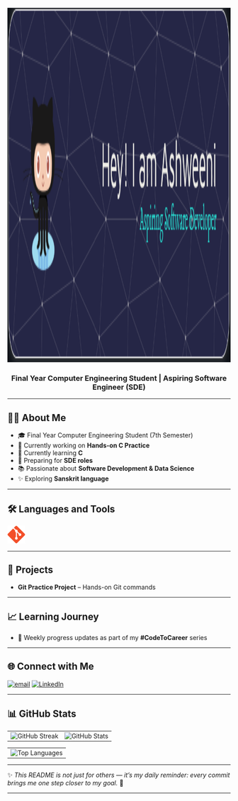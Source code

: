 <p align="center"> <img src="https://github.com/ashweeni-b/ashweeni-b/blob/main/header.png" alt="Profile Header" width="800" height="800"/> </a> </p>

<h3 align="center">Final Year Computer Engineering Student | Aspiring Software Engineer (SDE) 

---

## 👨‍💻 About Me  
- 🎓 Final Year Computer Engineering Student (7th Semester)  
- 🔭 Currently working on **Hands-on C Practice**  
- 🌱 Currently learning **C**  
- 🎯 Preparing for **SDE roles**  
- 📚 Passionate about **Software Development & Data Science**  
- ✨ Exploring **Sanskrit language**

---

## 🛠️ Languages and Tools  
<p align="left">
  <img src="https://raw.githubusercontent.com/devicons/devicon/master/icons/git/git-original.svg" alt="git" width="40" height="40"/>
  <!-- <img src="https://raw.githubusercontent.com/devicons/devicon/master/icons/c/c-original.svg" alt="c" width="40" height="40"/>
  <img src="https://raw.githubusercontent.com/devicons/devicon/master/icons/cplusplus/cplusplus-original.svg" alt="cplusplus" width="40" height="40"/>
  <img src="https://raw.githubusercontent.com/devicons/devicon/master/icons/python/python-original.svg" alt="python" width="40" height="40"/>
  <img src="https://raw.githubusercontent.com/devicons/devicon/master/icons/dart/dart-original.svg" alt="dart" width="40" height="40"/>
  <img src="https://raw.githubusercontent.com/devicons/devicon/master/icons/flutter/flutter-original.svg" alt="flutter" width="40" height="40"/>
  <img src="https://raw.githubusercontent.com/devicons/devicon/master/icons/firebase/firebase-plain.svg" alt="firebase" width="40" height="40"/>
  <img src="https://raw.githubusercontent.com/devicons/devicon/master/icons/linux/linux-original.svg" alt="linux" width="40" height="40"/>
  <img src="https://raw.githubusercontent.com/devicons/devicon/master/icons/mysql/mysql-original.svg" alt="mysql" width="40" height="40"/>
</p> -->

---

## 📌 Projects  
- **Git Practice Project** – Hands-on Git commands  
<!-- - 🧩 **C & C++ Playground** – Core programming practice  
- 🌱 *(More projects coming soon...)*  -->

--- 

## 📈 Learning Journey  
- 🔗 Weekly progress updates as part of my **#CodeToCareer** series  
<!-- - 📚 Balancing coding, DSA, and core CS subjects to strengthen fundamentals  
- 🚀 Working consistently towards my goal of becoming a **Top 1% Engineer**  -->

---

## 🌐 Connect with Me  
<p align="left">
  <a href="mailto:bhardeashweeni@gmail.com"><img align="center" src="https://img.icons8.com/fluency/48/000000/apple-mail.png" alt="email" height="40" width="40" /></a>
  <a href="https://linkedin.com/in/ashweeni-bharde" target="blank"><img align="center" src="https://raw.githubusercontent.com/rahuldkjain/github-profile-readme-generator/master/src/images/icons/Social/linked-in-alt.svg" alt="LinkedIn" height="40" width="40" /></a>
</p>

---

## 📊 GitHub Stats  

<table>
  <tr>
    <td><img src="https://github-readme-streak-stats.herokuapp.com/?user=ashweeni-b&theme=dark" alt="GitHub Streak" /></td>
    <td><img src="https://github-readme-stats.vercel.app/api?username=ashweeni-b&show_icons=true&theme=dark" alt="GitHub Stats" /></td>
  </tr>
</table>

<table>
  <tr>
    <td><img src="https://github-readme-stats.vercel.app/api/top-langs/?username=ashweeni-b&layout=compact&theme=dark" alt="Top Languages" /></td>
  </tr>
</table>

---

✨ *This README is not just for others — it’s my daily reminder: every commit brings me one step closer to my goal.* 🚀

---
